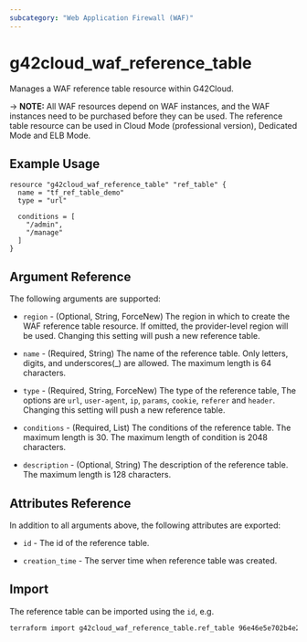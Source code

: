 ```yaml
---
subcategory: "Web Application Firewall (WAF)"
---
```


# g42cloud_waf_reference_table

Manages a WAF reference table resource within G42Cloud.

-> **NOTE:** All WAF resources depend on WAF instances, and the WAF instances need to be purchased before they can be
used. The reference table resource can be used in Cloud Mode (professional version), Dedicated Mode and ELB Mode.

## Example Usage

```hcl
resource "g42cloud_waf_reference_table" "ref_table" {
  name = "tf_ref_table_demo"
  type = "url"

  conditions = [
    "/admin",
    "/manage"
  ]
}
```

## Argument Reference

The following arguments are supported:

* `region` - (Optional, String, ForceNew) The region in which to create the WAF reference table resource. If omitted,
  the provider-level region will be used. Changing this setting will push a new reference table.

* `name` - (Required, String) The name of the reference table. Only letters, digits, and underscores(_) are allowed. The
  maximum length is 64 characters.

* `type` - (Required, String, ForceNew) The type of the reference table, The options are `url`, `user-agent`, `ip`,
  `params`, `cookie`, `referer` and `header`. Changing this setting will push a new reference table.

* `conditions` - (Required, List) The conditions of the reference table. The maximum length is 30. The maximum length of
  condition is 2048 characters.

* `description` - (Optional, String) The description of the reference table. The maximum length is 128 characters.

## Attributes Reference

In addition to all arguments above, the following attributes are exported:

* `id` - The id of the reference table.

* `creation_time` - The server time when reference table was created.

## Import

The reference table can be imported using the `id`, e.g.

```sh
terraform import g42cloud_waf_reference_table.ref_table 96e46e5e702b4e2aa5609ad287de4788
```
